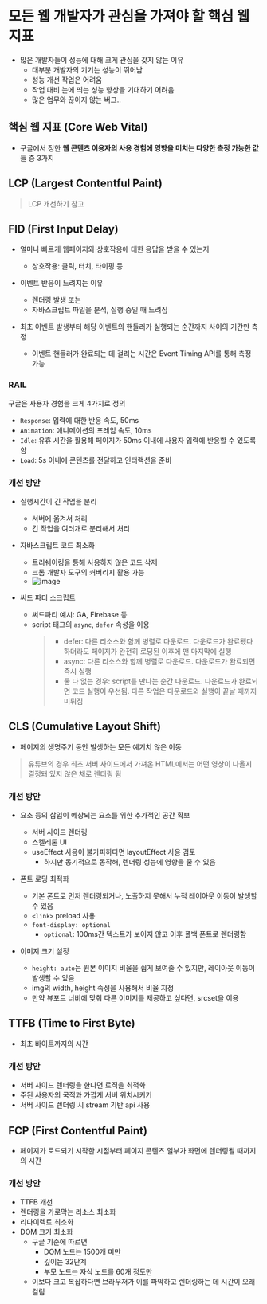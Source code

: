 # 모든 웹 개발자가 관심을 가져야 할 핵심 웹 지표

- 많은 개발자들이 성능에 대해 크게 관심을 갖지 않는 이유
  - 대부분 개발자의 기기는 성능이 뛰어남
  - 성능 개선 작업은 어려움
  - 작업 대비 눈에 띄는 성능 향상을 기대하기 어려움
  - 많은 업무와 끊이지 않는 버그.. 


## 핵심 웹 지표 (Core Web Vital)
- 구글에서 정한 **웹 콘텐츠 이용자의 사용 경험에 영향을 미치는 다양한 측정 가능한 값** 들 중 3가지

## LCP (Largest Contentful Paint)
> LCP 개선하기 참고


## FID (First Input Delay)
- 얼마나 빠르게 웹페이지와 상호작용에 대한 응답을 받을 수 있는지
  - 상호작용: 클릭, 터치, 타이핑 등


- 이벤트 반응이 느려지는 이유
  - 렌더링 발생 또는
  - 자바스크립트 파일을 분석, 실행 중일 때 느려짐


- 최초 이벤트 발생부터 해당 이벤트의 핸들러가 실행되는 순간까지 사이의 기간만 측정
  - 이벤트 핸들러가 완료되는 데 걸리는 시간은 Event Timing API를 통해 측정 가능


### RAIL
구글은 사용자 경험을 크게 4가지로 정의

- `Response`: 입력에 대한 반응 속도, 50ms
- `Animation`: 애니메이션의 프레임 속도, 10ms
- `Idle`: 유휴 시간을 활용해 페이지가 50ms 이내에 사용자 입력에 반응할 수 있도록 함
- `Load`: 5s 이내에 콘텐츠를 전달하고 인터랙션을 준비


### 개선 방안
- 실행시간이 긴 작업을 분리
  - 서버에 옮겨서 처리
  - 긴 작업을 여러개로 분리해서 처리 

- 자바스크립트 코드 최소화
  - 트리쉐이킹을 통해 사용하지 않은 코드 삭제
  - 크롬 개발자 도구의 커버리지 활용 가능
  - ![image](https://github.com/10000-Bagger/free-topic-study/assets/80238096/7f27c6ce-5e0b-445f-ba84-323c44aa1407)




- 써드 파티 스크립트
  - 써드파티 예시: GA, Firebase 등
  - script 태그의 `async`, `defer` 속성을 이용
    > - defer: 다른 리소스와 함께 병렬로 다운로드. 다운로드가 완료됐다 하더라도 페이지가 완전히 로딩된 이후에 맨 마지막에 실행
    > - async: 다른 리소스와 함께 병렬로 다운로드. 다운로드가 완료되면 즉시 실행
    > - 둘 다 없는 경우: script를 만나는 순간 다운로드. 다운로드가 완료되면 코드 실행이 우선됨. 다른 작업은 다운로드와 실행이 끝날 때까지 미뤄짐


## CLS (Cumulative Layout Shift)
- 페이지의 생명주기 동안 발생하는 모든 예기치 않은 이동
> 유튜브의 경우 최초 서버 사이드에서 가져온 HTML에서는 어떤 영상이 나올지 결정돼 있지 않은 채로 렌더링 됨


### 개선 방안
- 요소 등의 삽입이 예상되는 요소를 위한 추가적인 공간 확보
  - 서버 사이드 렌더링
  - 스켈레톤 UI
  - useEffect 사용이 불가피하다면 layoutEffect 사용 검토
    - 하지만 동기적으로 동작해, 렌더링 성능에 영향을 줄 수 있음

- 폰트 로딩 최적화
    - 기본 폰트로 먼저 렌더링되거나, 노출하지 못해서 누적 레이아웃 이동이 발생할 수 있음
  - `<link>` preload 사용
  - `font-display: optional`
    - `optional`: 100ms간 텍스트가 보이지 않고 이후 폴백 폰트로 렌더링함


- 이미지 크기 설정
  - `height: auto`는 원본 이미지 비율을 쉽게 보여줄 수 있지만, 레이아웃 이동이 발생할 수 있음
  - img의 width, height 속성을 사용해서 비율 지정
  - 만약 뷰포트 너비에 맞춰 다른 이미지를 제공하고 싶다면, srcset을 이용

## TTFB (Time to First Byte)
- 최초 바이트까지의 시간

### 개선 방안
- 서버 사이드 렌더링을 한다면 로직을 최적화
- 주된 사용자의 국적과 가깝게 서버 위치시키기
- 서버 사이드 렌더링 시 stream 기반 api 사용


## FCP (First Contentful Paint)
- 페이지가 로드되기 시작한 시점부터 페이지 콘텐츠 일부가 화면에 렌더링될 때까지의 시간

### 개선 방안
- TTFB 개선
- 렌더링을 가로막는 리소스 최소화
- 리다이렉트 최소화
- DOM 크기 최소화
  - 구글 기준에 따르면
    - DOM 노드는 1500개 미만
    - 깊이는 32단계
    - 부모 노드는 자식 노드를 60개 정도만
  - 이보다 크고 복잡하다면 브라우저가 이를 파악하고 렌더링하는 데 시간이 오래 걸림
